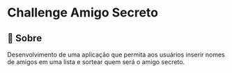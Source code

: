 <h1>Challenge Amigo Secreto</h1>

<h2>🎯 Sobre</h2>
<p>Desenvolvimento de uma aplicação que permita aos usuários inserir nomes de amigos em uma lista e sortear quem será o amigo secreto.</p>
